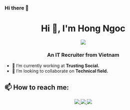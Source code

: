### Hi there 👋
<h1 align="center">Hi 👋, I'm Hong Ngoc</h1>
<p align="center"><img src="https://img.icons8.com/color/48/000000/vietnam-circular.png"/></p>
<h3 align="center"> An IT Recruiter from Vietnam </h3>


- 🔭 I’m currently working at **Trusting Social.** 
- 👯 I’m looking to collaborate on **Technical field.**

## 📫 How to reach me:


<p align="center">
  <a href="https://www.linkedin.com/in/hongngoc-pham/" target="_blank">
    <img src="https://img.icons8.com/fluent/48/000000/linkedin.png"/>
  </a>
  <a href="https://www.facebook.com/daisy.1304/" alt="Facebook">
    <img src="https://img.icons8.com/fluent/48/000000/facebook-new.png" target="_blank" />
  </a> 
  <a href="mailto: pthngoc134@gmail.com" alt="Email">
    <img src="https://img.icons8.com/fluent/48/000000/mailing.png"/>
  </a>
</p>
